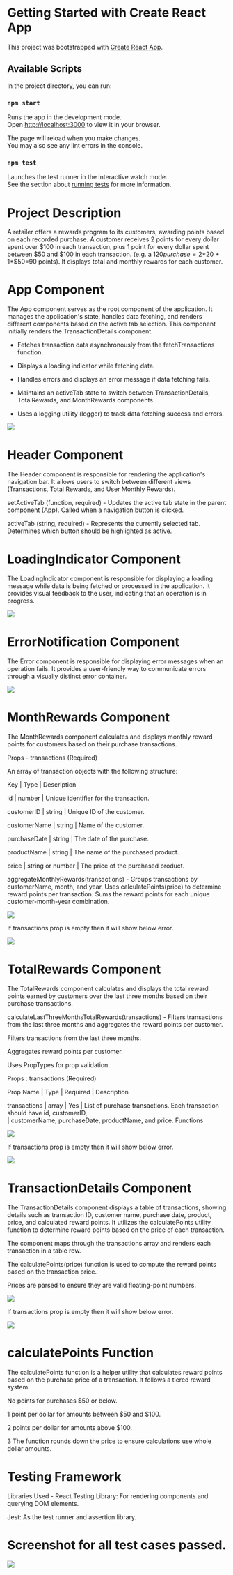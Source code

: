 # Getting Started with Create React App

This project was bootstrapped with [Create React App](https://github.com/facebook/create-react-app).

## Available Scripts

In the project directory, you can run:

### `npm start`

Runs the app in the development mode.\
Open [http://localhost:3000](http://localhost:3000) to view it in your browser.

The page will reload when you make changes.\
You may also see any lint errors in the console.

### `npm test`

Launches the test runner in the interactive watch mode.\
See the section about [running tests](https://facebook.github.io/create-react-app/docs/running-tests) for more information.

# Project Description

A retailer offers a rewards program to its customers, awarding points based on each recorded purchase. A customer receives 2 points for every dollar spent over $100 in each transaction, plus 1 point for every dollar spent between $50 and $100 in each transaction. (e.g. a $120 purchase = 2*$20 + 1*$50=90 points). It displays total and monthly rewards for each customer.

# App Component

The App component serves as the root component of the application. It manages the application's state, handles data fetching, and renders different components based on the active tab selection. This component initially renders the TransactionDetails component.

 - Fetches transaction data asynchronously from the fetchTransactions function.

 - Displays a loading indicator while fetching data.

 - Handles errors and displays an error message if data fetching fails.

 - Maintains an activeTab state to switch between TransactionDetails, TotalRewards, and MonthRewards components.

 - Uses a logging utility (logger) to track data fetching success and errors.

<img src="./public/media/App.jpg"/>

# Header Component

The Header component is responsible for rendering the application's navigation bar. It allows users to switch between different views (Transactions, Total Rewards, and User Monthly Rewards).

setActiveTab (function, required) - Updates the active tab state in the parent component (App). Called when a navigation button is clicked.

activeTab (string, required) - Represents the currently selected tab. Determines which button should be highlighted as active.

# LoadingIndicator Component

The LoadingIndicator component is responsible for displaying a loading message while data is being fetched or processed in the application. It provides visual feedback to the user, indicating that an operation is in progress.

<img src="./public/media/Loading.jpg"/>

# ErrorNotification Component

The Error component is responsible for displaying error messages when an operation fails. It provides a user-friendly way to communicate errors through a visually distinct error container.

<img src="./public/media/Error.jpg"/>

# MonthRewards Component

The MonthRewards component calculates and displays monthly reward points for customers based on their purchase transactions.

Props - transactions (Required)

An array of transaction objects with the following structure:

Key | Type | Description

id | number | Unique identifier for the transaction.

customerID | string | Unique ID of the customer.

customerName | string | Name of the customer.

purchaseDate | string | The date of the purchase.

productName | string | The name of the purchased product.

price | string or number | The price of the purchased product.

aggregateMonthlyRewards(transactions) - Groups transactions by customerName, month, and year. Uses calculatePoints(price) to determine reward points per transaction. Sums the reward points for each unique customer-month-year combination.

<img src="./public/media/MonhtlyRewards.jpg"/>

If transactions prop is empty then it will show below error.

<img src="./public/media/EmptyUserMonthlyError.jpg"/>

# TotalRewards Component

The TotalRewards component calculates and displays the total reward points earned by customers over the last three months based on their purchase transactions.

calculateLastThreeMonthsTotalRewards(transactions) - Filters transactions from the last three months and aggregates the reward points per customer.

Filters transactions from the last three months.

Aggregates reward points per customer.

Uses PropTypes for prop validation.

Props : transactions (Required)

Prop Name | Type | Required | Description

transactions | array | Yes | List of purchase transactions. Each transaction should have id, customerID,  
 | customerName, purchaseDate, productName, and price.
Functions

<img src="./public/media/TotalRewards.jpg"/>

If transactions prop is empty then it will show below error.

<img src="./public/media/EmptyTotalTransactionError.jpg"/>

# TransactionDetails Component

The TransactionDetails component displays a table of transactions, showing details such as transaction ID, customer name, purchase date, product, price, and calculated reward points. It utilizes the calculatePoints utility function to determine reward points based on the price of each transaction.

The component maps through the transactions array and renders each transaction in a table row.

The calculatePoints(price) function is used to compute the reward points based on the transaction price.

Prices are parsed to ensure they are valid floating-point numbers.

<img src="./public/media/Transaction.jpg"/>

If transactions prop is empty then it will show below error.

<img src="./public/media/EmptyTransactionError.jpg"/>

# calculatePoints Function

The calculatePoints function is a helper utility that calculates reward points based on the purchase price of a transaction. It follows a tiered reward system:

No points for purchases $50 or below.

1 point per dollar for amounts between $50 and $100.

2 points per dollar for amounts above $100.

3 The function rounds down the price to ensure calculations use whole dollar amounts.

# Testing Framework

Libraries Used - React Testing Library: For rendering components and querying DOM elements.

Jest: As the test runner and assertion library.

# Screenshot for all test cases passed.

<img src="./public/media/TestCases.jpg"/>
